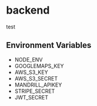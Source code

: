 # backend
test
## Environment Variables
* NODE_ENV
* GOOGLEMAPS_KEY
* AWS_S3_KEY
* AWS_S3_SECRET
* MANDRILL_APIKEY
* STRIPE_SECRET
* JWT_SECRET
